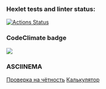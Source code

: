 ### Hexlet tests and linter status:
[![Actions Status](https://github.com/a-dishenko/frontend-project-44/actions/workflows/hexlet-check.yml/badge.svg)](https://github.com/a-dishenko/frontend-project-44/actions)
### CodeClimate badge
<a href="https://codeclimate.com/github/a-dishenko/frontend-project-44/maintainability"><img src="https://api.codeclimate.com/v1/badges/9660fc2cc2b746e7cc60/maintainability" /></a>
### ASCIINEMA
<a href="https://asciinema.org/a/ZaY8Xy8wM2FhFFQJugB3S2tZB">Проверка на чётность</a>
<a href="https://asciinema.org/a/zzP6uUwrxG6UmCLPB3loG20vb">Калькулятор</a>
